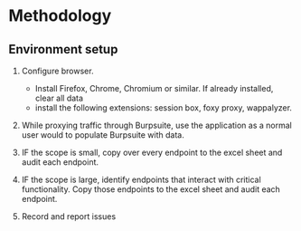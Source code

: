 # Methodology
 
## Environment setup
1. Configure browser.
    - Install Firefox, Chrome, Chromium or similar. If already installed, clear all data
    - install the following extensions: session box, foxy proxy, wappalyzer.  

2. While proxying traffic through Burpsuite, use the application as a normal user would to populate Burpsuite with data. 

3. IF the scope is small, copy over every endpoint to the excel sheet and audit each endpoint. 

4. IF the scope is large, identify endpoints that interact with critical functionality. Copy those endpoints to the excel sheet and audit each endpoint. 

5. Record and report issues